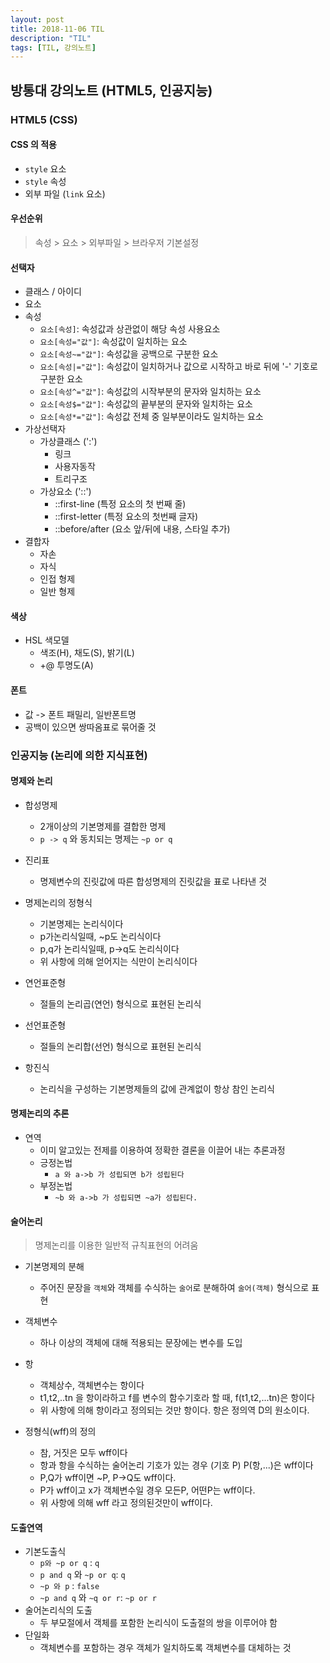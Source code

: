 ```yaml
---
layout: post
title: 2018-11-06 TIL
description: "TIL"
tags: [TIL, 강의노트]
---
```


## 방통대 강의노트 (HTML5, 인공지능)

### HTML5 (CSS)

#### CSS 의 적용

- `style` 요소
- `style` 속성
- 외부 파일 (`link` 요소)

#### 우선순위

> 속성 > 요소 > 외부파일 > 브라우저 기본설정

#### 선택자

- 클래스 / 아이디
- 요소
- 속성
  - `요소[속성]`: 속성값과 상관없이 해당 속성 사용요소
  - `요소[속성="값"]`: 속성값이 일치하는 요소
  - `요소[속성~="값"]`: 속성값을 공백으로 구분한 요소
  - `요소[속성|="값"]`: 속성값이 일치하거나 값으로 시작하고 바로 뒤에 '-' 기호로 구분한 요소
  - `요소[속성^="값"]`: 속성값의 시작부분의 문자와 일치하는 요소
  - `요소[속성$="값"]`: 속성값의 끝부분의 문자와 일치하는 요소
  - `요소[속성*="값"]`: 속성값 전체 중 일부분이라도 일치하는 요소
- 가상선택자
  - 가상클래스 (':')
    - 링크
    - 사용자동작
    - 트리구조
  - 가상요소 ('::')
    - ::first-line (특정 요소의 첫 번째 줄)
    - ::first-letter (특정 요소의 첫번째 글자)
    - ::before/after (요소 앞/뒤에 내용, 스타일 추가)
- 결합자
  - 자손
  - 자식
  - 인접 형제
  - 일반 형제

#### 색상

- HSL 색모델
  - 색조(H), 채도(S), 밝기(L)
  - +@ 투명도(A)

#### 폰트

- 값 -> 폰트 패밀리, 일반폰트명
- 공백이 있으면 쌍따옴표로 묶어줄 것

### 인공지능 (논리에 의한 지식표현)

#### 명제와 논리

- 합성명제
  - 2개이상의 기본명제를 결합한 명제
  - `p -> q` 와 동치되는 명제는 `~p or q`
- 진리표

  - 명제변수의 진릿값에 따른 합성명제의 진릿값을 표로 나타낸 것

- 명제논리의 정형식
  - 기본명제는 논리식이다
  - p가논리식일때, ~p도 논리식이다
  - p,q가 논리식일때, p->q도 논리식이다
  - 위 사항에 의해 얻어지는 식만이 논리식이다
- 연언표준형
  - 절들의 논리곱(연언) 형식으로 표현된 논리식
- 선언표준형
  - 절들의 논리합(선언) 형식으로 표현된 논리식
- 항진식
  - 논리식을 구성하는 기본명제들의 값에 관계없이 항상 참인 논리식

#### 명제논리의 추론

- 연역
  - 이미 알고있는 전제를 이용하여 정확한 결론을 이끌어 내는 추론과정
  - 긍정논법
    - `a 와 a->b 가 성립되면 b가 성립된다`
  - 부정논법
    - `~b 와 a->b 가 성립되면 ~a가 성립된다.`

#### 술어논리

> 명제논리를 이용한 일반적 규칙표현의 어려움

- 기본명제의 분해
  - 주어진 문장을 `객체`와 객체를 수식하는 `술어`로 분해하여 `술어(객체)` 형식으로 표현
- 객체변수
  - 하나 이상의 객체에 대해 적용되는 문장에는 변수를 도입
- 항

  - 객체상수, 객체변수는 항이다
  - t1,t2,..tn 을 항이라하고 f를 변수의 함수기호라 할 때, f(t1,t2,...tn)은 항이다
  - 위 사항에 의해 항이라고 정의되는 것만 항이다. 항은 정의역 D의 원소이다.

- 정형식(wff)의 정의
  - 참, 거짓은 모두 wff이다
  - 항과 항을 수식하는 술어논리 기호가 있는 경우 (기호 P) P(항,...)은 wff이다
  - P,Q가 wff이면 ~P, P->Q도 wff이다.
  - P가 wff이고 x가 객체변수일 경우 모든P, 어떤P는 wff이다.
  - 위 사항에 의해 wff 라고 정의된것만이 wff이다.

#### 도출연역

- 기본도출식
  - `p와 ~p or q` : `q`
  - `p and q` 와 `~p or q`: `q`
  - `~p 와 p` : `false`
  - `~p and q` 와 `~q or r`: `~p or r`
- 술어논리식의 도출
  - 두 부모절에서 객체를 포함한 논리식이 도출절의 쌍을 이루어야 함
- 단일화
  - 객체변수를 포함하는 경우 객체가 일치하도록 객체변수를 대체하는 것
